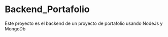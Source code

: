 # Backend_Portafolio
Este proyecto es el backend de un proyecto de portafolio usando NodeJs y MongoDb

